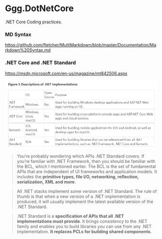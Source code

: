 # Ggg.DotNetCore
.NET Core Coding practices. 

### MD Syntax
https://github.com/fletcher/MultiMarkdown/blob/master/Documentation/Markdown%20Syntax.md

### .NET Core and .NET Standard
https://msdn.microsoft.com/en-us/magazine/mt842506.aspx

![](/notes/Descriptions%20of%20.NET%20Implementations.png?raw=true "Title")

> You’re probably wondering which APIs .NET Standard covers. If you’re familiar with .NET Framework, then you should be familiar with the BCL, which I mentioned earlier. The BCL is the set of fundamental APIs that are independent of UI frameworks and application models. It includes the **primitive types, file I/O, networking, reflection, serialization, XML and more**.

> All .NET stacks implement some version of .NET Standard. The rule of thumb is that when a new version of a .NET implementation is produced, it will usually implement the latest available version of the .NET Standard.

> .NET Standard is a **specification of APIs that all .NET implementations must provide**. It brings consistency to the .NET family and enables you to build libraries you can use from any .NET implementation. **It replaces PCLs for building shared components.**




